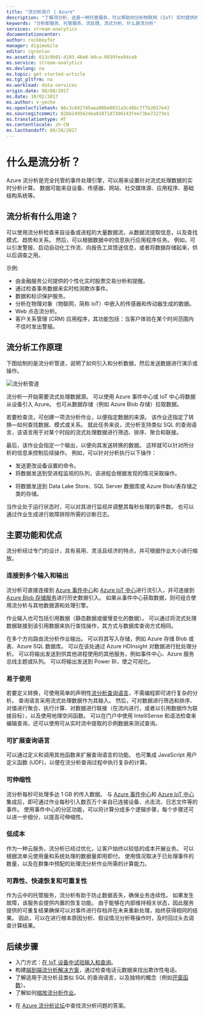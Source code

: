 ```yaml
---
title: "流分析简介 | Azure"
description: "了解流分析，这是一种托管服务，可以帮助你分析物联网 (IoT) 实时提供的流式数据。"
keywords: "分析即服务、托管服务、流处理、流式分析、什么是流分析"
services: stream-analytics
documentationcenter: 
author: rockboyfor
manager: digimobile
editor: cgronlun
ms.assetid: 613c9b01-d103-46e0-b0ca-0839fee94ca8
ms.service: stream-analytics
ms.devlang: na
ms.topic: get-started-article
ms.tgt_pltfrm: na
ms.workload: data-services
origin.date: 08/08/2017
ms.date: 10/02/2017
ms.author: v-yeche
ms.openlocfilehash: 66c3c842745aea00be0831a3c48bc7f7b2017e43
ms.sourcegitcommit: 82bb249562dea81871d7306143fee73be72273e1
ms.translationtype: HT
ms.contentlocale: zh-CN
ms.lasthandoff: 09/28/2017
---
```

# <a name="what-is-stream-analytics"></a>什么是流分析？

Azure 流分析是完全托管的事件处理引擎，可以用来设置针对流式处理数据的实时分析计算。 数据可能来自设备、传感器、网站、社交媒体源、应用程序、基础结构系统等。 

## <a name="what-can-i-do-with-stream-analytics"></a>流分析有什么用途？

可以使用流分析检查来自设备或进程的大量数据流，从数据流提取信息，以及查找模式、趋势和关系。 然后，可以根据数据中的信息执行应用程序任务。 例如，可以引发警报、启动自动化工作流、向报告工具馈送信息，或者将数据存储起来，供以后调查之用。 
<!-- Not Available Power BI output -->

示例:

* 由金融服务公司提供的个性化实时股票交易分析和提醒。
* 通过检查事务数据来实时检测欺诈事件。 
* 数据和标识保护服务。
* 分析在物理对象（物联网，简称 IoT）中嵌入的传感器和传动器生成的数据。
* Web 点击流分析。
* 客户关系管理 (CRM) 应用程序，其功能包括：当客户体验在某个时间范围内不佳时发出警报。

## <a name="how-does-stream-analytics-work"></a>流分析工作原理

下图绘制的是流分析管道，说明了如何引入和分析数据，然后发送数据进行演示或操作。 

![流分析管道](./media/stream-analytics-introduction/stream_analytics_intro_pipeline.png)

流分析一开始需要流式处理数据源。 可以使用 Azure 事件中心或 IoT 中心将数据从设备引入 Azure。 也可从数据存储（例如 Azure Blob 存储）拉取数据。 

若要检查流，可创建一项流分析作业，以便指定数据的来源。 该作业还指定了转换&mdash;如何查找数据、模式或关系。 就此任务来说，流分析支持类似 SQL 的查询语言，该语言用于对某个时段的流式处理数据进行筛选、排序、聚合和联接。

最后，该作业会指定一个输出，以便向其发送转换的数据。 这样就可以针对所分析的信息来控制后续操作。 例如，可以针对分析执行以下操作：

* 发送更改设备设置的命令。 
* 将数据发送到受进程监视的队列，该进程会根据发现的情况采取操作。 
<!-- Not Available Power BI as output of stream analytics-->
* 将数据发送到 Data Lake Store、SQL Server 数据库或 Azure Blob/表存储之类的存储。
<!-- Not Available Data Lake Store in Azure.CN-->

当作业处于运行状态时，可以对其进行监视并调整其每秒处理的事件数。 也可以通过作业生成进行故障排除所需的诊断日志。

## <a name="key-capabilities-and-benefits"></a>主要功能和优点

流分析经过专门的设计，具有易用、灵活且经济的特点，并可根据作业大小进行缩放。

### <a name="connectivity-to-many-inputs-and-outputs"></a>连接到多个输入和输出

流分析可直接连接到 [Azure 事件中心](https://www.azure.cn/home/features/event-hubs/)和 [Azure IoT 中心](https://www.azure.cn/home/features/iot-hub/)进行流引入，并可连接到 [Azure Blob 存储服务](/storage/storage-introduction#blob-storage-accounts)进行历史数据引入。 如果从事件中心获取数据，则可组合使用流分析与其他数据源和处理引擎。

作业输入也可包括引用数据（静态数据或缓慢变化的数据）。 可以通过将流式处理数据联接到该引用数据来执行查找操作，其方式与数据库查询方式相同。

在多个方向路由流分析作业输出。 可以将其写入存储，例如 Azure 存储 Blob 或表、Azure SQL 数据库。 可以在该处通过 Azure HDInsight 对数据进行批处理分析。 可以将输出发送到供其他进程使用的其他服务，例如事件中心、Azure 服务总线主题或队列。 可以将输出发送到 Power BI，使之可视化。
<!-- Not Available Data Lake Store, Azure Cosmos Db as output-->

### <a name="ease-of-use"></a>易于使用

若要定义转换，可使用简单的声明性[流分析查询语言](https://msdn.microsoft.com/library/azure/dn834998.aspx)，不需编程即可进行复杂的分析。 查询语言采用流式处理数据作为其输入。 然后，可对数据进行筛选和排序、对值进行聚合、执行计算、对数据进行联接（在流内进行，或者以引用数据作为联接目标），以及使用地理空间函数。 可以在门户中使用 IntelliSense 和语法检查来编辑查询，还可以使用可从实时流中提取的示例数据来测试查询。

### <a name="extensible-query-language"></a>可扩展查询语言

可以通过定义和调用其他函数来扩展查询语言的功能。 也可集成 JavaScript 用户定义函数 (UDF)，以便在流分析查询过程中执行复杂的计算。
<!-- Not Available Azure Machine Learning --> 

### <a name="scalability"></a>可伸缩性

流分析每秒可处理多达 1 GB 的传入数据。 与 [Azure 事件中心](https://www.azure.cn/home/features/event-hubs/)和 [Azure IoT 中心](https://www.azure.cn/home/features/iot-hub/)集成后，即可通过作业每秒引入数百万个来自已连接设备、点击流、日志文件等的事件。 使用事件中心的分区功能，可以将计算分成多个逻辑步骤，每个步骤还可以进一步细分，以提高可伸缩性。

### <a name="low-cost"></a>低成本

作为一种云服务，流分析已经过优化，让客户始终以较低的成本开展业务。 可以根据流单元使用量和系统处理的数据量即用即付。 使用情况取决于已处理事件的数量，以及在群集中预配的处理流分析作业所需的计算能力。

### <a name="reliability-quick-recovery-and-repeatability"></a>可靠性、快速恢复和可重复性

作为云中的托管服务，流分析有助于防止数据丢失，确保业务连续性。 如果发生故障，该服务会提供内置的恢复功能。 由于能够在内部维持相关状态，因此服务提供的可重复结果确保可以对事件进行存档并在未来重新处理，始终获得相同的结果。 因此，可以在进行根本原因分析、假设情况分析等操作时，及时回过头去调查计算结果。

## <a name="next-steps"></a>后续步骤

* 入门方式：[在 IoT 设备中试验输入和查询](stream-analytics-get-started-with-azure-stream-analytics-to-process-data-from-iot-devices.md)。
* 构建[端到端流分析解决方案](stream-analytics-real-time-fraud-detection.md)，通过检查电话元数据来找出欺诈性电话。
* 了解适用于流分析且类似 SQL 的查询语言，以及独特的概念（例如[开窗函数](stream-analytics-window-functions.md)）。
* 了解如何[缩放流分析作业](stream-analytics-scale-jobs.md)。 
<!-- Not Available * Learn how to [integrate Stream Analytics and Azure Machine Learning](stream-analytics-machine-learning-integration-tutorial.md). -->
* 在 [Azure 流分析论坛](https://social.msdn.microsoft.com/Forums/en-US/home?forum=AzureStreamAnalytics)中查找流分析问题的答案。

<!--Update_Description: update meta properties, wording update-->